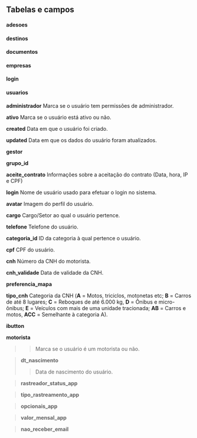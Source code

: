 ## Tabelas e campos

#### adesoes

#### destinos

#### documentos

#### empresas

#### login

#### usuarios
**administrador**
Marca se o usuário tem permissões de administrador.

**ativo**
Marca se o usuário está ativo ou não.

**created**
Data em que o usuário foi criado.  

**updated**
Data em que os dados do usuário foram atualizados.

**gestor**


**grupo_id**


**aceite_contrato**
Informações sobre a aceitação do contrato (Data, hora, IP e CPF)

**login**
Nome de usuário usado para efetuar o login no sistema.

**avatar**
Imagem do perfil do usuário.

**cargo**
Cargo/Setor ao qual o usuário pertence.

**telefone**
Telefone do usuário.

**categoria_id**
ID da categoria à qual pertence o usuário.

**cpf**
CPF do usuário.

**cnh**
Número da CNH do motorista.

**cnh_validade**
Data de validade da CNH.

**preferencia_mapa**


**tipo_cnh**
Categoria da CNH (**A** = Motos, triciclos, motonetas etc; **B** = Carros de até 8 lugares; **C** = Reboques de até 6.000 kg, **D** = Ônibus e micro-ônibus; **E** = Veículos com mais de uma unidade tracionada; **AB** = Carros e motos, **ACC** = Semelhante à categoria A).

**ibutton**


**motorista**
>>Marca se o usuário é um motorista ou não.

>**dt_nascimento**
>>Data de nascimento do usuário.

>**rastreador_status_app**
>>

>**tipo_rastreamento_app**
>>

>**opcionais_app**
>>

>**valor_mensal_app**
>>

>**nao_receber_email**
>>
